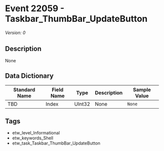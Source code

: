 # Event 22059 - Taskbar_ThumbBar_UpdateButton
###### Version: 0

## Description
None

## Data Dictionary
|Standard Name|Field Name|Type|Description|Sample Value|
|---|---|---|---|---|
|TBD|Index|UInt32|None|`None`|

## Tags
* etw_level_Informational
* etw_keywords_Shell
* etw_task_Taskbar_ThumbBar_UpdateButton